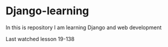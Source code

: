 
# Django-learning
In this is repository I am learning Django and web development

Last watched lesson 19-138
